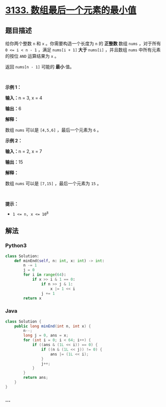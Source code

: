 # [3133. 数组最后一个元素的最小值](https://leetcode.cn/problems/minimum-array-end)



## 题目描述

<!-- 这里写题目描述 -->

<p>给你两个整数 <code>n</code> 和 <code>x</code> 。你需要构造一个长度为 <code>n</code> 的 <strong>正整数 </strong>数组 <code>nums</code> ，对于所有 <code>0 &lt;= i &lt; n - 1</code> ，满足 <code>nums[i + 1]</code><strong> 大于 </strong><code>nums[i]</code> ，并且数组 <code>nums</code> 中所有元素的按位 <code>AND</code> 运算结果为 <code>x</code> 。</p>

<p>返回 <code>nums[n - 1]</code> 可能的<strong> 最小 </strong>值。</p>

<p>&nbsp;</p>

<p><strong class="example">示例 1：</strong></p>

<div class="example-block">
<p><strong>输入：</strong><span class="example-io">n = 3, x = 4</span></p>

<p><strong>输出：</strong><span class="example-io">6</span></p>

<p><strong>解释：</strong></p>

<p>数组 <code>nums</code> 可以是 <code>[4,5,6]</code> ，最后一个元素为 <code>6</code> 。</p>
</div>

<p><strong class="example">示例 2：</strong></p>

<div class="example-block">
<p><strong>输入：</strong><span class="example-io">n = 2, x = 7</span></p>

<p><strong>输出：</strong><span class="example-io">15</span></p>

<p><strong>解释：</strong></p>

<p>数组 <code>nums</code> 可以是 <code>[7,15]</code> ，最后一个元素为 <code>15</code> 。</p>
</div>

<p>&nbsp;</p>

<p><strong>提示：</strong></p>

<ul>
	<li><code>1 &lt;= n, x &lt;= 10<sup>8</sup></code></li>
</ul>


## 解法

<!-- 这里可写通用的实现逻辑 -->

<!-- tabs:start -->

### **Python3**

<!-- 这里可写当前语言的特殊实现逻辑 -->

```python
class Solution:
    def minEnd(self, n: int, x: int) -> int:
        n -= 1
        j = 0
        for i in range(64):
            if x >> i & 1 == 0:
                if n >> j & 1:
                    x |= 1 << i
                j += 1
        return x
```

### **Java**

<!-- 这里可写当前语言的特殊实现逻辑 -->

```java
class Solution {
    public long minEnd(int n, int x) {
        n--;
        long j = 0, ans = x;
        for (int i = 0; i < 64; i++) {
            if ((ans & (1L << i)) == 0) {
                if ((n & (1L << j)) != 0) {
                    ans |= (1L << i);
                }
                j++;
            }
        }
        return ans;
    }
}
```

### **...**

```

```

<!-- tabs:end -->
